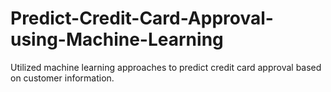 # Predict-Credit-Card-Approval-using-Machine-Learning
Utilized machine learning approaches to predict credit card approval based on customer information.
